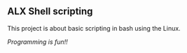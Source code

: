 ## ALX Shell scripting

This project is about basic scripting in bash using the Linux.


*Programming is fun!!*
